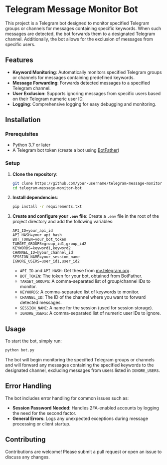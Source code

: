 # Telegram Message Monitor Bot

This project is a Telegram bot designed to monitor specified Telegram groups or channels for messages containing specific keywords. When such messages are detected, the bot forwards them to a designated Telegram channel. Additionally, the bot allows for the exclusion of messages from specific users.

## Features

- **Keyword Monitoring**: Automatically monitors specified Telegram groups or channels for messages containing predefined keywords.
- **Message Forwarding**: Forwards detected messages to a specified Telegram channel.
- **User Exclusion**: Supports ignoring messages from specific users based on their Telegram numeric user ID.
- **Logging**: Comprehensive logging for easy debugging and monitoring.

## Installation

### Prerequisites

- Python 3.7 or later
- A Telegram bot token (create a bot using [BotFather](https://core.telegram.org/bots#botfather))

### Setup

1. **Clone the repository**:
   ```bash
   git clone https://github.com/your-username/telegram-message-monitor-bot.git
   cd telegram-message-monitor-bot
   ```

2. **Install dependencies**:
   ```bash
   pip install -r requirements.txt
   ```

3. **Create and configure your `.env` file**:
   Create a `.env` file in the root of the project directory and add the following variables:
   ```plaintext
   API_ID=your_api_id
   API_HASH=your_api_hash
   BOT_TOKEN=your_bot_token
   TARGET_GROUPS=group_id1,group_id2
   KEYWORDS=keyword1,keyword2
   CHANNEL_ID=@your_channel_id
   SESSION_NAME=your_session_name
   IGNORE_USERS=user_id1,user_id2
   ```
   - `API_ID` and `API_HASH`: Get these from [my.telegram.org](https://my.telegram.org).
   - `BOT_TOKEN`: The token for your bot, obtained from BotFather.
   - `TARGET_GROUPS`: A comma-separated list of group/channel IDs to monitor.
   - `KEYWORDS`: A comma-separated list of keywords to monitor.
   - `CHANNEL_ID`: The ID of the channel where you want to forward detected messages.
   - `SESSION_NAME`: A name for the session (used for session storage).
   - `IGNORE_USERS`: A comma-separated list of numeric user IDs to ignore.

## Usage

To start the bot, simply run:

```bash
python bot.py
```

The bot will begin monitoring the specified Telegram groups or channels and will forward any messages containing the specified keywords to the designated channel, excluding messages from users listed in `IGNORE_USERS`.

## Error Handling

The bot includes error handling for common issues such as:

- **Session Password Needed**: Handles 2FA-enabled accounts by logging the need for the second factor.
- **General Errors**: Logs any unexpected exceptions during message processing or client startup.

## Contributing

Contributions are welcome! Please submit a pull request or open an issue to discuss any changes.
